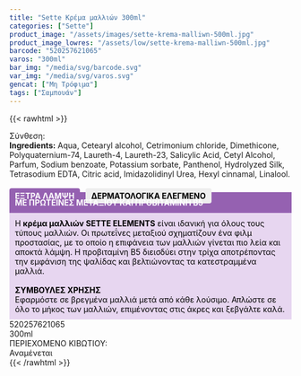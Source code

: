 ```yaml
---
title: "Sette Κρέμα μαλλιών 300ml"
categories: ["Sette"]
product_image: "/assets/images/sette-krema-malliwn-500ml.jpg"
product_image_lowres: "/assets/low/sette-krema-malliwn-500ml.jpg"
barcode: "520257621065"
varos: "300ml"
bar_img: "/media/svg/barcode.svg"
var_img: "/media/svg/varos.svg"
gencat: ["Μη Τρόφιμα"]
tags: ["Σαμπουάν"]
---
```

{{< rawhtml >}}
<div class="product">
    <div id="sistatika">Σύνθεση:</div>
<div class="alltext"><b>Ingredients:</b> Aqua, Cetearyl alcohol, Cetrimonium chloride, Dimethicone, Polyquaternium-74, Laureth-4, Laureth-23, Salicylic Acid, Cetyl Alcohol, Parfum, Sodium benzoate, Potassium sorbate, Panthenol, Hydrolyzed Silk, Tetrasodium EDTA, Citric acid, Imidazolidinyl Urea, Hexyl cinnamal, Linalool.<br><br><b style="border-radius:4px;background: #9561b1;padding:5px 10px;color: #fff;margin:0 10px 5px 0px;display:-webkit-inline-box">ΕΞΤΡΑ ΛΑΜΨΗ</b><b style="border-radius:4px; background:#eee;padding:5px 10px;color:#000;display:-webkit-inline-box">ΔΕΡΜΑΤΟΛΟΓΙΚΑ
            ΕΛΕΓΜΕΝΟ</b></div>
<div class="alltext" style="margin-top:-25px">
        <div style="background: #9561b1;padding: 10px;margin: 0px; color:#ffffff"><b>ΜΕ ΠΡΩΤΕΪΝΕΣ ΜΕΤΑΞΙΟΥ ΚΑΙ ΠΡΟΒΙΤΑΜΙΝΗ Β5</b></div>
        <div style="background: rgb(231 214 240);padding: 10px;margin: 0px;"><font color="#000000">Η <b>κρέμα μαλλιών SETTE ELEMENTS</b> είναι ιδανική για όλους τους τύπους μαλλιών. Οι πρωτεΐνες μεταξιού σχηματίζουν ένα φιλμ προστασίας, με το οποίο η επιφάνεια των μαλλιών γίνεται πιο λεία και αποκτά λάμψη. Η προβιταμίνη Β5 διεισδύει στην τρίχα αποτρέποντας την εμφάνιση της ψαλίδας και βελτιώνοντας τα κατεστραμμένα μαλλιά.</font><br><br><font color="#000000"><b>ΣΥΜΒΟΥΛΕΣ ΧΡΗΣΗΣ </b><br>Εφαρμόστε σε βρεγμένα μαλλιά μετά από κάθε λούσιμο. Απλώστε σε όλο το μήκος των μαλλιών, επιμένοντας στις άκρες και ξεβγάλτε καλά.</font></div>
    </div>
    <div id="barcode">
        <div id="barimage1"></div><span id="bartext">520257621065</span>
    </div>
    <div id="varos">
        <div id="varosimage1"></div><span id="varostext">300ml</span>
    </div>
    <div id="kivotio">ΠΕΡΙΕΧΟΜΕΝΟ ΚΙΒΩΤΙΟΥ:<br>Αναμένεται</div>
  
<div class="pimg"></div>
</div>
{{< /rawhtml >}}




